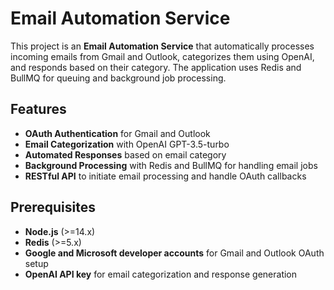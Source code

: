 # Email Automation Service

This project is an **Email Automation Service** that automatically processes incoming emails from Gmail and Outlook, categorizes them using OpenAI, and responds based on their category. The application uses Redis and BullMQ for queuing and background job processing.

## Features

- **OAuth Authentication** for Gmail and Outlook
- **Email Categorization** with OpenAI GPT-3.5-turbo
- **Automated Responses** based on email category
- **Background Processing** with Redis and BullMQ for handling email jobs
- **RESTful API** to initiate email processing and handle OAuth callbacks


## Prerequisites

- **Node.js** (>=14.x)
- **Redis** (>=5.x)
- **Google and Microsoft developer accounts** for Gmail and Outlook OAuth setup
- **OpenAI API key** for email categorization and response generation



 
